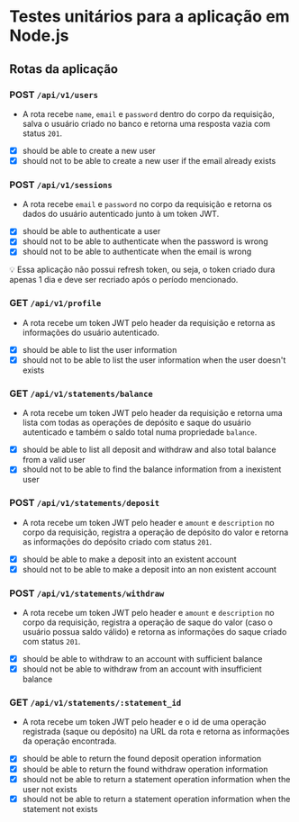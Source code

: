 # Testes unitários para a aplicação em Node.js

## Rotas da aplicação

### POST `/api/v1/users`

- A rota recebe `name`, `email` e `password` dentro do corpo da requisição, salva o usuário criado no banco e retorna uma resposta vazia com status `201`.
- [X] should be able to create a new user
- [X] should not to be able to create a new user if the email already exists

### POST `/api/v1/sessions`

- A rota recebe `email` e `password` no corpo da requisição e retorna os dados do usuário autenticado junto à um token JWT.
- [X] should be able to authenticate a user
- [X] should not to be able to authenticate when the password is wrong
- [X] should not to be able to authenticate when the email is wrong

<aside>
💡 Essa aplicação não possui refresh token, ou seja, o token criado dura apenas 1 dia e deve ser recriado após o período mencionado.

</aside>

### GET `/api/v1/profile`

- A rota recebe um token JWT pelo header da requisição e retorna as informações do usuário autenticado.
- [X] should be able to list the user information
- [X] should not to be able to list the user information when the user doesn't exists

### GET `/api/v1/statements/balance`

- A rota recebe um token JWT pelo header da requisição e retorna uma lista com todas as operações de depósito e saque do usuário autenticado e também o saldo total numa propriedade `balance`.
- [X] should be able to list all deposit and withdraw and also total balance from a valid user
- [X] should not to be able to find the balance information from a inexistent user

### POST `/api/v1/statements/deposit`

- A rota recebe um token JWT pelo header e `amount` e `description` no corpo da requisição, registra a operação de depósito do valor e retorna as informações do depósito criado com status `201`.
- [X] should be able to make a deposit into an existent account
- [X] should not to be able to make a deposit into an non existent account

### POST `/api/v1/statements/withdraw`

- A rota recebe um token JWT pelo header e `amount` e `description` no corpo da requisição, registra a operação de saque do valor (caso o usuário possua saldo válido) e retorna as informações do saque criado com status `201`.
- [X] should be able to withdraw to an account with sufficient balance
- [X] should not be able to withdraw from an account with insufficient balance

### GET `/api/v1/statements/:statement_id`

- A rota recebe um token JWT pelo header e o id de uma operação registrada (saque ou depósito) na URL da rota e retorna as informações da operação encontrada.
- [X] should be able to return the found deposit operation information
- [X] should be able to return the found withdraw operation information
- [X] should not be able to return a statement operation information when the user not exists
- [X] should not be able to return a statement operation information when the statement not exists
